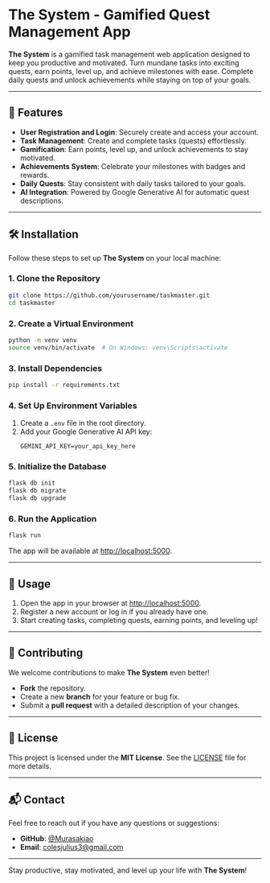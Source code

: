 # The System - Gamified Quest Management App

**The System** is a gamified task management web application designed to keep you productive and motivated. Turn mundane tasks into exciting quests, earn points, level up, and achieve milestones with ease. Complete daily quests and unlock achievements while staying on top of your goals.  

---

## 🚀 Features

- **User Registration and Login**: Securely create and access your account.  
- **Task Management**: Create and complete tasks (quests) effortlessly.  
- **Gamification**: Earn points, level up, and unlock achievements to stay motivated.  
- **Achievements System**: Celebrate your milestones with badges and rewards.  
- **Daily Quests**: Stay consistent with daily tasks tailored to your goals.  
- **AI Integration**: Powered by Google Generative AI for automatic quest descriptions.  

---

## 🛠 Installation

Follow these steps to set up **The System** on your local machine:

### 1. Clone the Repository
```bash
git clone https://github.com/yourusername/taskmaster.git
cd taskmaster
```

### 2. Create a Virtual Environment
```bash
python -m venv venv
source venv/bin/activate  # On Windows: venv\Scripts\activate
```

### 3. Install Dependencies
```bash
pip install -r requirements.txt
```

### 4. Set Up Environment Variables
1. Create a `.env` file in the root directory.  
2. Add your Google Generative AI API key:
   ```env
   GEMINI_API_KEY=your_api_key_here
   ```

### 5. Initialize the Database
```bash
flask db init
flask db migrate
flask db upgrade
```

### 6. Run the Application
```bash
flask run
```

The app will be available at [http://localhost:5000](http://localhost:5000).  

---

## 📖 Usage

1. Open the app in your browser at [http://localhost:5000](http://localhost:5000).  
2. Register a new account or log in if you already have one.  
3. Start creating tasks, completing quests, earning points, and leveling up!  

---

## 🤝 Contributing

We welcome contributions to make **The System** even better!  

- **Fork** the repository.  
- Create a new **branch** for your feature or bug fix.  
- Submit a **pull request** with a detailed description of your changes.  

---

## 📜 License

This project is licensed under the **MIT License**. See the [LICENSE](LICENSE) file for more details.  

---

## 📬 Contact

Feel free to reach out if you have any questions or suggestions:

- **GitHub**: [@Murasakiao](https://github.com/Murasakiao)  
- **Email**: [colesjulius3@gmail.com](mailto:colesjulius3@gmail.com)

---

Stay productive, stay motivated, and level up your life with **The System**!
```  

